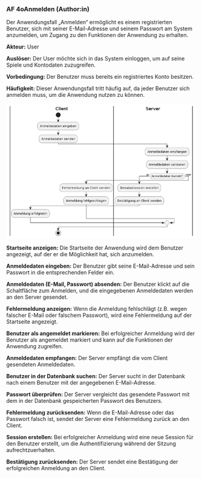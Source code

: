### AF 4oAnmelden (Author:in)

Der Anwendungsfall „Anmelden“ ermöglicht es einem registrierten Benutzer, sich mit seiner E-Mail-Adresse und seinem Passwort am System anzumelden, um Zugang zu den Funktionen der Anwendung zu erhalten.

**Akteur:** User

**Auslöser:** Der User möchte sich in das System einloggen, um auf seine Spiele und Kontodaten zuzugreifen.

**Vorbedingung:** Der Benutzer muss bereits ein registriertes Konto besitzen.

**Häufigkeit:** Dieser Anwendungsfall tritt häufig auf, da jeder Benutzer sich anmelden muss, um die Anwendung nutzen zu können.

![Aktivitätsdiagramm Anmelden](06_01_AF_4oAnmelden.png)

**Startseite anzeigen:** Die Startseite der Anwendung wird dem Benutzer angezeigt, auf der er die Möglichkeit hat, sich anzumelden.

**Anmeldedaten eingeben:** Der Benutzer gibt seine E-Mail-Adresse und sein Passwort in die entsprechenden Felder ein.

**Anmeldedaten (E-Mail, Passwort) absenden:** Der Benutzer klickt auf die Schaltfläche zum Anmelden, und die eingegebenen Anmeldedaten werden an den Server gesendet.

**Fehlermeldung anzeigen:** Wenn die Anmeldung fehlschlägt (z.B. wegen falscher E-Mail oder falschem Passwort), wird eine Fehlermeldung auf der Startseite angezeigt.

**Benutzer als angemeldet markieren:** Bei erfolgreicher Anmeldung wird der Benutzer als angemeldet markiert und kann auf die Funktionen der Anwendung zugreifen.

**Anmeldedaten empfangen:** Der Server empfängt die vom Client gesendeten Anmeldedaten.

**Benutzer in der Datenbank suchen:** Der Server sucht in der Datenbank nach einem Benutzer mit der angegebenen E-Mail-Adresse.

**Passwort überprüfen:** Der Server vergleicht das gesendete Passwort mit dem in der Datenbank gespeicherten Passwort des Benutzers.

**Fehlermeldung zurücksenden:** Wenn die E-Mail-Adresse oder das Passwort falsch ist, sendet der Server eine Fehlermeldung zurück an den Client.

**Session erstellen:** Bei erfolgreicher Anmeldung wird eine neue Session für den Benutzer erstellt, um die Authentifizierung während der Sitzung aufrechtzuerhalten.

**Bestätigung zurücksenden:** Der Server sendet eine Bestätigung der erfolgreichen Anmeldung an den Client.